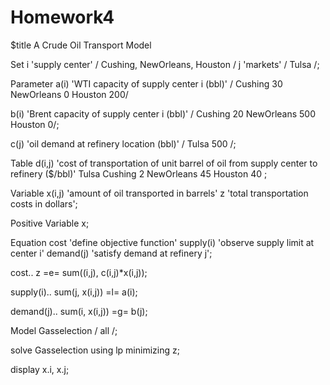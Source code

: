 # Homework4
$title A Crude Oil Transport Model

Set
   i 'supply center' / Cushing, NewOrleans, Houston /
   j 'markets'        / Tulsa /;

Parameter
   a(i) 'WTI capacity of supply center i (bbl)'
        / Cushing     30
          NewOrleans  0
 Houston     200/

   b(i) 'Brent capacity of supply center i (bbl)'
        / Cushing     20
          NewOrleans  500
 Houston     0/;

   c(j) 'oil demand at refinery location (bbl)'
/ Tulsa       500 /;

Table d(i,j) 'cost of transportation of unit barrel of oil from supply center to refinery ($/bbl)'
              Tulsa
   Cushing      2
   NewOrleans  45
   Houston     40 ;

Variable
   x(i,j) 'amount of oil transported in barrels'
   z      'total transportation costs in dollars';

Positive Variable x;

Equation
   cost      'define objective function'
   supply(i) 'observe supply limit at center i'
   demand(j) 'satisfy demand at refinery j';

cost..      z =e= sum((i,j), c(i,j)*x(i,j));

supply(i).. sum(j, x(i,j)) =l= a(i);

demand(j).. sum(i, x(i,j)) =g= b(j);

Model Gasselection / all /;

solve Gasselection using lp minimizing z;

display x.i, x.j;
